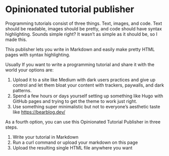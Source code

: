 # Opinionated tutorial publisher

Programming tutorials consist of three things. Text, images, and code. Text should be readable, images should be pretty, and code should have syntax highlighting. Sounds simple right? It wasn’t as simple as it should be, so I made this.

This publisher lets you write in Markdown and easily make pretty HTML pages with syntax highlighting.

Usually If you want to write a programming tutorial and share it with the world your options are:

1. Upload it to a site like Medium with dark users practices and give up control and let them bloat your content with trackers, paywalls, and dark patterns.
2. Spend a few hours or days yourself setting up something like Hugo with GitHub pages and trying to get the theme to work just right.
3. Use something super minimalistic but not to everyone’s aesthetic taste like https://bearblog.dev/

As a fourth option, you can use this Opinionated Tutorial Publisher in three steps.

1. Write your tutorial in Markdown
2. Run a curl command or upload your markdown on this page
3. Upload the resulting single HTML file anywhere you want



